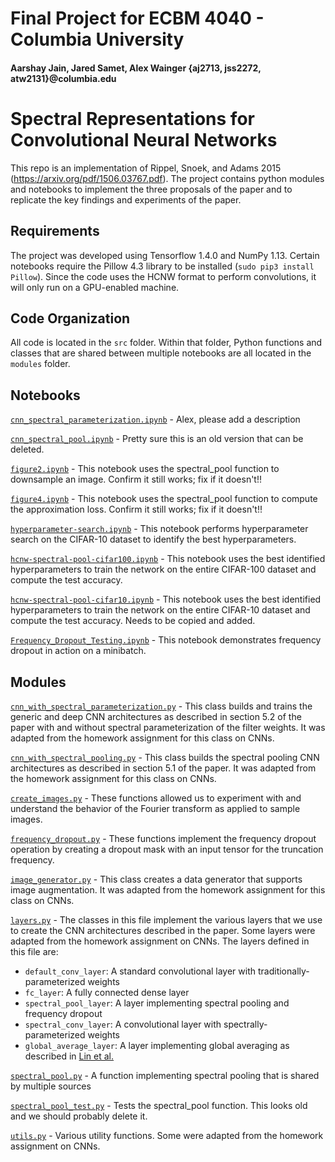 # Final Project for ECBM 4040 - Columbia University
#### Aarshay Jain, Jared Samet, Alex Wainger {aj2713, jss2272, atw2131}@columbia.edu

# Spectral Representations for Convolutional Neural Networks
This repo is an implementation of Rippel, Snoek, and Adams 2015 (https://arxiv.org/pdf/1506.03767.pdf). The project contains python modules and notebooks to implement the three proposals of the paper and to replicate the key findings and experiments of the paper.

## Requirements

The project was developed using Tensorflow 1.4.0 and NumPy 1.13. Certain notebooks require the Pillow 4.3 library to be installed (```sudo pip3 install Pillow```). Since the code uses the HCNW format to perform convolutions, it will only run on a GPU-enabled machine.

## Code Organization

All code is located in the ```src``` folder. Within that folder, Python functions and classes that are shared between multiple notebooks are all located in the ```modules``` folder.

## Notebooks

[```cnn_spectral_parameterization.ipynb```](src/cnn_spectral_parameterization.ipynb) - Alex, please add a description

[```cnn_spectral_pool.ipynb```](src/cnn_spectral_pool.ipynb) - Pretty sure this is an old version that can be deleted.

[```figure2.ipynb```](src/figure2.ipynb) - This notebook uses the spectral_pool function to downsample an image. Confirm it still works; fix if it doesn't!!

[```figure4.ipynb```](src/figure4.ipynb) - This notebook uses the spectral_pool function to compute the approximation loss. Confirm it still works; fix if it doesn't!!

[```hyperparameter-search.ipynb```](src/hyperparameter-search.ipynb) - This notebook performs hyperparameter search on the CIFAR-10 dataset to identify the best hyperparameters.

[```hcnw-spectral-pool-cifar100.ipynb```](src/hcnw-spectral-pool-cifar100.ipynb) - This notebook uses the best identified hyperparameters to train the network on the entire CIFAR-100 dataset and compute the test accuracy.

[```hcnw-spectral-pool-cifar10.ipynb```](src/hcnw-spectral-pool-cifar10.ipynb) - This notebook uses the best identified hyperparameters to train the network on the entire CIFAR-10 dataset and compute the test accuracy. Needs to be copied and added.

[```Frequency_Dropout_Testing.ipynb```](src/Frequency_Dropout_Testing.ipynb) - This notebook demonstrates frequency dropout in action on a minibatch.

## Modules

[```cnn_with_spectral_parameterization.py```](src/modules/cnn_with_spectral_parameterization.py) - This class builds and trains the generic and deep CNN architectures as described in section 5.2 of the paper with and without spectral parameterization of the filter weights. It was adapted from the homework assignment for this class on CNNs.

[```cnn_with_spectral_pooling.py```](src/modules/cnn_with_spectral_pooling.py) - This class builds the spectral pooling CNN architectures as described in section 5.1 of the paper. It was adapted from the homework assignment for this class on CNNs.

[```create_images.py```](src/modules/cnn_with_spectral_pooling.py) - These functions allowed us to experiment with and understand the behavior of the Fourier transform as applied to sample images.

[```frequency_dropout.py```](src/modules/frequency_dropout.py) - These functions implement the frequency dropout operation by creating a dropout mask with an input tensor for the truncation frequency.

[```image_generator.py```](src/modules/image_generator.py) - This class creates a data generator that supports image augmentation. It was adapted from the homework assignment for this class on CNNs.

[```layers.py```](src/modules/layers.py) - The classes in this file implement the various layers that we use to create the CNN architectures described in the paper. Some layers were adapted from the homework assignment on CNNs. The layers defined in this file are:
* ```default_conv_layer```: A standard convolutional layer with traditionally-parameterized weights
* ```fc_layer```: A fully connected dense layer
* ```spectral_pool_layer```: A layer implementing spectral pooling and frequency dropout
* ```spectral_conv_layer```: A convolutional layer with spectrally-parameterized weights
* ```global_average_layer```: A layer implementing global averaging as described in [Lin et al.](https://arxiv.org/abs/1312.4400)

[```spectral_pool.py```](src/modules/spectral_pool.py) - A function implementing spectral pooling that is shared by multiple sources

[```spectral_pool_test.py```](src/modules/spectral_pool_test.py) - Tests the spectral_pool function. This looks old and we should probably delete it.

[```utils.py```](src/modules/utils.py) - Various utility functions. Some were adapted from the homework assignment on CNNs.
